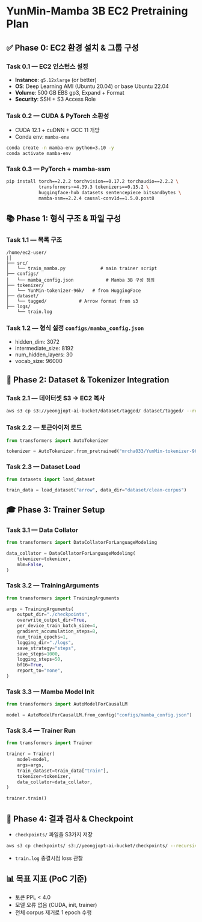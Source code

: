 # YunMin-Mamba 3B EC2 Pretraining Plan

## ✅ Phase 0: EC2 환경 설치 & 그룹 구성

### Task 0.1 — EC2 인스턴스 설정

* **Instance**: `g5.12xlarge` (or better)
* **OS**: Deep Learning AMI (Ubuntu 20.04) or base Ubuntu 22.04
* **Volume**: 500 GB EBS gp3, Expand + Format
* **Security**: SSH + S3 Access Role

### Task 0.2 — CUDA & PyTorch 소환성

* CUDA 12.1 + cuDNN + GCC 11 개방
* Conda env: `mamba-env`

```bash
conda create -n mamba-env python=3.10 -y
conda activate mamba-env
```

### Task 0.3 — PyTorch + mamba-ssm

```bash
pip install torch==2.2.2 torchvision==0.17.2 torchaudio==2.2.2 \
            transformers>=4.39.3 tokenizers==0.15.2 \
            huggingface-hub datasets sentencepiece bitsandbytes \
            mamba-ssm==2.2.4 causal-conv1d==1.5.0.post8
```

## 📚 Phase 1: 형식 구조 & 파일 구성

### Task 1.1 — 목록 구조

```
/home/ec2-user/
|│
├── src/
│   └── train_mamba.py             # main trainer script
├── configs/
│   └── mamba_config.json            # Mamba 3B 구성 정의
├── tokenizer/
│   └── YunMin-tokenizer-96k/   # from HuggingFace
├── dataset/
│   └── tagged/            # Arrow format from s3
├── logs/
    └── train.log
```

### Task 1.2 — 형식 설정 `configs/mamba_config.json`

* hidden\_dim: 3072
* intermediate\_size: 8192
* num\_hidden\_layers: 30
* vocab\_size: 96000

## 🚀 Phase 2: Dataset & Tokenizer Integration

### Task 2.1 — 데이터셋 S3 -> EC2 복사

```bash
aws s3 cp s3://yeongjopt-ai-bucket/dataset/tagged/ dataset/tagged/ --recursive
```

### Task 2.2 — 토큰아이저 로드

```python
from transformers import AutoTokenizer

tokenizer = AutoTokenizer.from_pretrained("mrcha033/YunMin-tokenizer-96k")
```

### Task 2.3 — Dataset Load

```python
from datasets import load_dataset

train_data = load_dataset("arrow", data_dir="dataset/clean-corpus")
```

## 🎓 Phase 3: Trainer Setup

### Task 3.1 — Data Collator

```python
from transformers import DataCollatorForLanguageModeling

data_collator = DataCollatorForLanguageModeling(
    tokenizer=tokenizer,
    mlm=False,
)
```

### Task 3.2 — TrainingArguments

```python
from transformers import TrainingArguments

args = TrainingArguments(
    output_dir="./checkpoints",
    overwrite_output_dir=True,
    per_device_train_batch_size=4,
    gradient_accumulation_steps=8,
    num_train_epochs=1,
    logging_dir="./logs",
    save_strategy="steps",
    save_steps=1000,
    logging_steps=50,
    bf16=True,
    report_to="none",
)
```

### Task 3.3 — Mamba Model Init

```python
from transformers import AutoModelForCausalLM

model = AutoModelForCausalLM.from_config("configs/mamba_config.json")
```

### Task 3.4 — Trainer Run

```python
from transformers import Trainer

trainer = Trainer(
    model=model,
    args=args,
    train_dataset=train_data["train"],
    tokenizer=tokenizer,
    data_collator=data_collator,
)

trainer.train()
```

## 🌟 Phase 4: 결과 검사 & Checkpoint

* `checkpoints/` 파일을 S3가지 저장

```bash
aws s3 cp checkpoints/ s3://yeongjopt-ai-bucket/checkpoints/ --recursive
```

* `train.log` 종결시점 loss 관찰

## 📊 목표 지표 (PoC 기준)

* 토큰 PPL < 4.0
* 모델 오류 없음 (CUDA, init, trainer)
* 전체 corpus 제거로 1 epoch 수행

